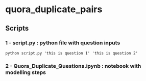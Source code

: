 # quora_duplicate_pairs

## Scripts

### 1 - script.py : python file with question inputs
    python script.py 'this is question 1' 'this is question 2'
### 2 - Quora_Duplicate_Questions.ipynb : notebook with modelling steps
